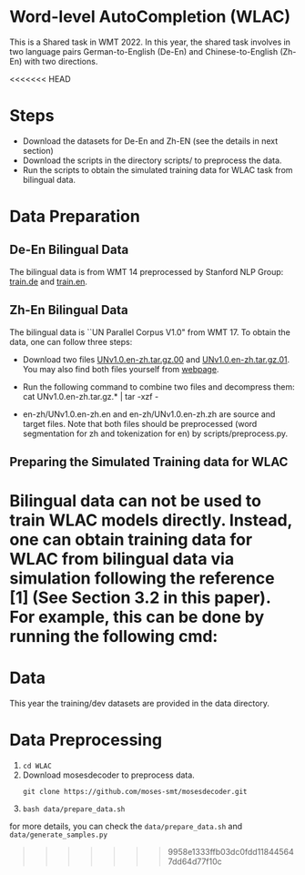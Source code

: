 # Word-level AutoCompletion (WLAC)
This is a Shared task in WMT 2022. In this year, the shared task involves in two language pairs German-to-English (De-En) and Chinese-to-English (Zh-En) with two directions. 


<<<<<<< HEAD
# Steps 

- Download the datasets for De-En and Zh-EN (see the details in next section)
- Download the scripts in the directory scripts/ to preprocess the data.
- Run the scripts to obtain the simulated training data for WLAC task from bilingual data.


# Data Preparation
## De-En Bilingual Data
The bilingual data is from WMT 14 preprocessed by Stanford NLP Group: [train.de](https://nlp.stanford.edu/projects/nmt/data/wmt14.en-de/train.de) and [train.en](https://nlp.stanford.edu/projects/nmt/data/wmt14.en-de/train.en).


## Zh-En Bilingual Data 
The bilingual data is ``UN Parallel Corpus V1.0" from WMT 17. To obtain the data, one can follow three steps: 
- Download two files [UNv1.0.en-zh.tar.gz.00](https://drive.google.com/uc?export=download&id=1rv2Yh5j-5da5RZO3DEaYvYRZKxE841hT) and
[UNv1.0.en-zh.tar.gz.01](https://drive.google.com/uc?export=download&id=1cfUezEOv5UPzF-d1uIm9-dkIUjtyZ9ys). You may also find both files yourself from [webpage](https://conferences.unite.un.org/UNCORPUS/en/DownloadOverview). 
- Run the following command to combine two files and decompress them: 
cat UNv1.0.en-zh.tar.gz.* | tar -xzf - 

- en-zh/UNv1.0.en-zh.en and en-zh/UNv1.0.en-zh.zh are source and target files. Note that both files should be preprocessed (word segmentation for zh and tokenization for en) by scripts/preprocess.py.

## Preparing the Simulated Training data for WLAC
Bilingual data can not be used to train WLAC models directly. Instead, one can obtain training data for WLAC from bilingual data via simulation following the reference [1] (See Section 3.2 in this paper). For example, this can be done by running the following cmd:
=======
# Data
This year the training/dev datasets are provided in the data directory. 

# Data Preprocessing
1. `cd WLAC` 
2. Download mosesdecoder to preprocess data.
    ```
    git clone https://github.com/moses-smt/mosesdecoder.git
    ```
3. `bash data/prepare_data.sh`

for more details, you can check the `data/prepare_data.sh` and `data/generate_samples.py`
>>>>>>> 9958e1333ffb03dc0fdd118445647dd64d77f10c
